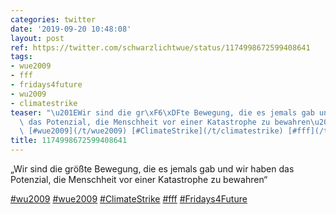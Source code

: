 ```yaml
---
categories: twitter
date: '2019-09-20 10:48:08'
layout: post
ref: https://twitter.com/schwarzlichtwue/status/1174998672599408641
tags:
- wue2009
- fff
- fridays4future
- wu2009
- climatestrike
teaser: "\u201EWir sind die gr\xF6\xDFte Bewegung, die es jemals gab und wir haben\
  \ das Potenzial, die Menschheit vor einer Katastrophe zu bewahren\u201C\n\n[#wu2009](/t/wu2009)\
  \ [#wue2009](/t/wue2009) [#ClimateStrike](/t/climatestrike) [#fff](/t/fff) [#Fridays4Future](/t/fridays4future)"
title: 1174998672599408641
---
```

„Wir sind die größte Bewegung, die es jemals gab und wir haben das Potenzial, die Menschheit vor einer Katastrophe zu bewahren“

[#wu2009](/t/wu2009) [#wue2009](/t/wue2009) [#ClimateStrike](/t/climatestrike) [#fff](/t/fff) [#Fridays4Future](/t/fridays4future)